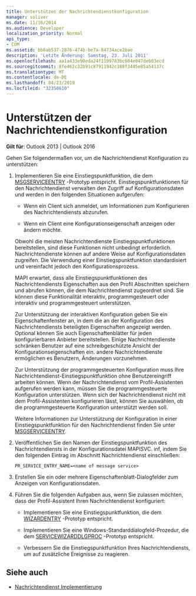 ```yaml
---
title: Unterstützen der Nachrichtendienstkonfiguration
manager: soliver
ms.date: 11/16/2014
ms.audience: Developer
localization_priority: Normal
api_type:
- COM
ms.assetid: bb6ab537-2876-474b-be7a-84734ace2bae
description: 'Letzte Änderung: Samstag, 23. Juli 2011'
ms.openlocfilehash: aa1a433e90eda24f1199783bc604e047deb03ecd
ms.sourcegitcommit: 8fe462c32b91c87911942c188f3445e85a54137c
ms.translationtype: MT
ms.contentlocale: de-DE
ms.lasthandoff: 04/23/2019
ms.locfileid: "32350610"
---
```

# <a name="supporting-message-service-configuration"></a>Unterstützen der Nachrichtendienstkonfiguration
  
**Gilt für**: Outlook 2013 | Outlook 2016 
  
Gehen Sie folgendermaßen vor, um die Nachrichtendienst Konfiguration zu unterstützen:
  
1. Implementieren Sie eine Einstiegspunktfunktion, die dem [MSGSERVICEENTRY](msgserviceentry.md) -Prototyp entspricht. Einstiegspunktfunktionen für den Nachrichtendienst verwalten den Zugriff auf Konfigurationsdaten und werden in den folgenden Situationen aufgerufen: 
    
   - Wenn ein Client sich anmeldet, um Informationen zum Konfigurieren des Nachrichtendiensts abzurufen.
    
   - Wenn ein Client eine Konfigurationseigenschaft anzeigen oder ändern möchte. 
    
   Obwohl die meisten Nachrichtendienste Einstiegspunktfunktionen bereitstellen, sind diese Funktionen nicht unbedingt erforderlich. Nachrichtendienste können auf andere Weise auf Konfigurationsdaten zugreifen. Die Verwendung einer Einstiegspunktfunktion standardisiert und vereinfacht jedoch den Konfigurationsprozess.
    
   MAPI erwartet, dass alle Einstiegspunktfunktionen des Nachrichtendiensts Eigenschaften aus den Profil Abschnitten speichern und abrufen können, die dem Nachrichtendienst zugeordnet sind. Sie können diese Funktionalität interaktiv, programmgesteuert oder interaktiv und programmgesteuert unterstützen.
    
   Zur Unterstützung der interaktiven Konfiguration geben Sie ein Eigenschaftenfenster an, in dem die an der Konfiguration des Nachrichtendiensts beteiligten Eigenschaften angezeigt werden. Optional können Sie auch Eigenschaftenblätter für jeden konfigurierbaren Anbieter bereitstellen. Einige Nachrichtendienste schränken Benutzer auf eine schreibgeschützte Ansicht der Konfigurationseigenschaften ein. andere Nachrichtendienste ermöglichen es Benutzern, Änderungen vorzunehmen.
    
   Zur Unterstützung der programmgesteuerten Konfiguration muss Ihre Nachrichtendienst-Einstiegspunktfunktion ohne Benutzereingriff arbeiten können. Wenn der Nachrichtendienst vom Profil-Assistenten aufgerufen werden kann, müssen Sie die programmgesteuerte Konfiguration unterstützen. Wenn sich der Nachrichtendienst nicht mit dem Profil-Assistenten konfigurieren lässt, können Sie auswählen, ob die programmgesteuerte Konfiguration unterstützt werden soll.
    
   Weitere Informationen zur Unterstützung der Konfiguration in einer Einstiegspunktfunktion für den Nachrichtendienst finden Sie unter [MSGSERVICEENTRY](msgserviceentry.md).
    
2. Veröffentlichen Sie den Namen der Einstiegspunktfunktion des Nachrichtendiensts in der Konfigurationsdatei MAPISVC. inf, indem Sie den folgenden Eintrag im Abschnitt Nachrichtendienst einschließen:
    
   `PR_SERVICE_ENTRY_NAME=<name of message service>`
    
3. Erstellen Sie ein oder mehrere Eigenschaftenblatt-Dialogfelder zum Anzeigen von Konfigurationsdaten.
    
4. Führen Sie die folgenden Aufgaben aus, wenn Sie zulassen möchten, dass der Profil-Assistent Ihren Nachrichtendienst konfiguriert:
    
   - Implementieren Sie eine Einstiegspunktfunktion, die dem [WIZARDENTRY](wizardentry.md) -Prototyp entspricht. 
    
   - Implementieren Sie eine Windows-Standarddialogfeld-Prozedur, die dem [SERVICEWIZARDDLGPROC](servicewizarddlgproc.md) -Prototyp entspricht. 
    
   - Verbessern Sie die Einstiegspunktfunktion Ihres Nachrichtendiensts, um auf zusätzliche Ereignisse zu reagieren.
    
## <a name="see-also"></a>Siehe auch

- [Nachrichtendienst Implementierung](message-service-implementation.md)

